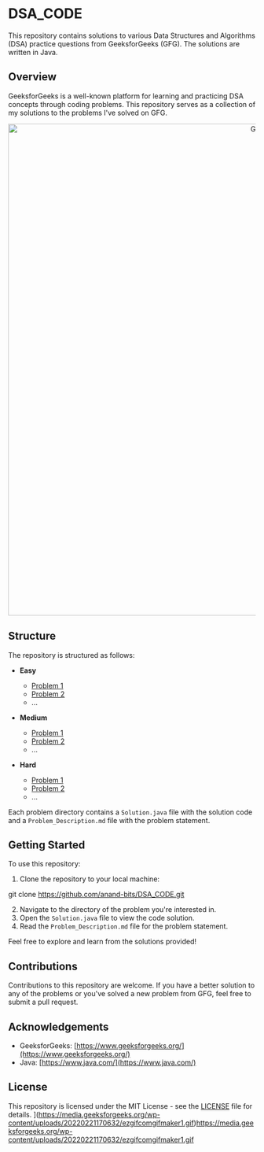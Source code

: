 # DSA_CODE

This repository contains solutions to various Data Structures and Algorithms (DSA) practice questions from GeeksforGeeks (GFG). The solutions are written in Java.

## Overview

GeeksforGeeks is a well-known platform for learning and practicing DSA concepts through coding problems. This repository serves as a collection of my solutions to the problems I've solved on GFG.

<div style="text-align:center;">
  <img src="https://media.geeksforgeeks.org/wp-content/uploads/20220221170632/ezgifcomgifmaker1.gif" alt="GFG" style="width: 1000px; height: auto;">
</div>


## Structure

The repository is structured as follows:

- **Easy**
  - [Problem 1](Easy/Problem_1)
  - [Problem 2](Easy/Problem_2)
  - ...
  
- **Medium**
  - [Problem 1](Medium/Problem_1)
  - [Problem 2](Medium/Problem_2)
  - ...
  
- **Hard**
  - [Problem 1](Hard/Problem_1)
  - [Problem 2](Hard/Problem_2)
  - ...

Each problem directory contains a `Solution.java` file with the solution code and a `Problem_Description.md` file with the problem statement.

## Getting Started

To use this repository:

1. Clone the repository to your local machine:

git clone https://github.com/anand-bits/DSA_CODE.git

2. Navigate to the directory of the problem you're interested in.
3. Open the `Solution.java` file to view the code solution.
4. Read the `Problem_Description.md` file for the problem statement.

Feel free to explore and learn from the solutions provided!

## Contributions

Contributions to this repository are welcome. If you have a better solution to any of the problems or you've solved a new problem from GFG, feel free to submit a pull request.

## Acknowledgements

- GeeksforGeeks: [https://www.geeksforgeeks.org/](https://www.geeksforgeeks.org/)
- Java: [https://www.java.com/](https://www.java.com/)

## License

This repository is licensed under the MIT License - see the [LICENSE](LICENSE) file for details.
](https://media.geeksforgeeks.org/wp-content/uploads/20220221170632/ezgifcomgifmaker1.gif)https://media.geeksforgeeks.org/wp-content/uploads/20220221170632/ezgifcomgifmaker1.gif
